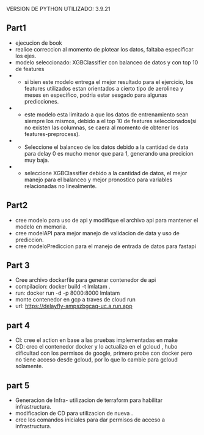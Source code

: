 VERSION DE PYTHON UTILIZADO: 3.9.21
## Part1
* ejecucion de book
* realice correccion al momento de plotear los datos, faltaba especificar los ejes.
* modelo seleccionado: XGBClassifier con balanceo de datos y con top 10 de features
* * si bien este modelo entrega el mejor resultado para el ejercicio, los features utilizados estan orientados a cierto tipo de aerolinea y meses en especifico, podria estar sesgado para algunas predicciones.
* * este modelo esta limitado a que los datos de entrenamiento sean siempre los mismos, debido a el top 10 de features seleccionados(si no existen las columnas, se caera al momento de obtener los features-preprocess).
* * Seleccione el balanceo de los datos debido a la cantidad de data para delay 0 es mucho menor que para 1, generando una precicion muy baja.
* * seleccione XGBClassifier debido a la cantidad de datos, el mejor manejo para el balanceo y mejor pronostico para variables relacionadas no linealmente.

## Part2
* cree modelo para uso de api y modifique el archivo api para mantener el modelo en memoria.
* cree modelAPI para mejor manejo de validacion de data y uso de prediccion.
* cree modeloPrediccion para el manejo de entrada de datos para fastapi

## Part 3
* Cree archivo dockerfile para generar contenedor de api
* compilacion: docker build -t lmlatam .
* run: docker run -d -p 8000:8000 lmlatam
* monte contenedor en gcp a traves de cloud run
* url: https://delayfly-ampszbgcaq-uc.a.run.app

## part 4
* CI: cree el action en base a las pruebas implementadas en make
* CD: creo el contenedor docker y lo actualizo en el gcloud , hubo dificultad con los permisos de google, primero probe con docker pero no tiene acceso desde gcloud, por lo que lo cambie para gcloud solamente.

## part 5
* Generacion de Infra- utilizacion de terraform para habilitar infrastructura.
* modificacion de CD para utilizacion de nueva .
* cree los comandos iniciales para dar permisos de acceso a infrastructura.